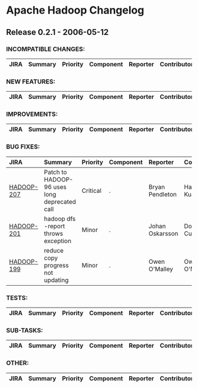 # Apache Hadoop Changelog

## Release 0.2.1 - 2006-05-12

### INCOMPATIBLE CHANGES:

| JIRA | Summary | Priority | Component | Reporter | Contributor |
|:---- |:---- | :--- |:---- |:---- |:---- |


### NEW FEATURES:

| JIRA | Summary | Priority | Component | Reporter | Contributor |
|:---- |:---- | :--- |:---- |:---- |:---- |


### IMPROVEMENTS:

| JIRA | Summary | Priority | Component | Reporter | Contributor |
|:---- |:---- | :--- |:---- |:---- |:---- |


### BUG FIXES:

| JIRA | Summary | Priority | Component | Reporter | Contributor |
|:---- |:---- | :--- |:---- |:---- |:---- |
| [HADOOP-207](https://issues.apache.org/jira/browse/HADOOP-207) | Patch to HADOOP-96 uses long deprecated call |  Critical | . | Bryan Pendleton | Hairong Kuang |
| [HADOOP-201](https://issues.apache.org/jira/browse/HADOOP-201) | hadoop dfs -report throws exception |  Minor | . | Johan Oskarsson | Doug Cutting |
| [HADOOP-199](https://issues.apache.org/jira/browse/HADOOP-199) | reduce copy progress not updating |  Minor | . | Owen O'Malley | Owen O'Malley |


### TESTS:

| JIRA | Summary | Priority | Component | Reporter | Contributor |
|:---- |:---- | :--- |:---- |:---- |:---- |


### SUB-TASKS:

| JIRA | Summary | Priority | Component | Reporter | Contributor |
|:---- |:---- | :--- |:---- |:---- |:---- |


### OTHER:

| JIRA | Summary | Priority | Component | Reporter | Contributor |
|:---- |:---- | :--- |:---- |:---- |:---- |


